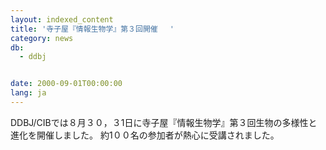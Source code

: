 ```yaml
---
layout: indexed_content
title: '寺子屋『情報生物学』第３回開催 　'
category: news
db:
  - ddbj


date: 2000-09-01T00:00:00
lang: ja
---
```


DDBJ/CIBでは８月３０，３1日に寺子屋『情報生物学』第３回生物の多様性と進化を開催しました。 約1００名の参加者が熱心に受講されました。
